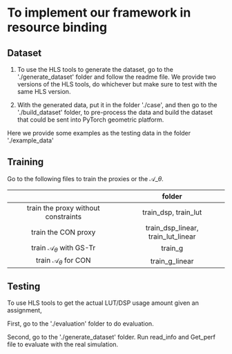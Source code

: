 # To implement our framework in resource binding

## Dataset

1. To use the HLS tools to generate the dataset, go to the './generate_dataset' folder and follow the readme file. We provide two versions of the HLS tools, do whichever but make sure to test with the same HLS version.

2. With the generated data, put it in the folder './case', and then go to the './build_dataset' folder, to pre-process the data and build the dataset that could be sent into PyTorch geometric platform.

Here we provide some examples as the testing data in the folder './example_data'

## Training 

Go to the following files to train the proxies or the $\mathcal{A}\_{\theta}$.

|                                     |      folder     |
|:-----------------------------------:|:---------------:|
| train the proxy without constraints |      train_dsp, train_lut      |
|         train the CON proxy         |   train_dsp_linear, train_lut_linear  |
| train $\mathcal{A}_{\theta}$ with GS-Tr         |     train_g     |
|           train $\mathcal{A}_{\theta}$ for CON           |  train_g_linear |


## Testing

To use HLS tools to get the actual LUT/DSP usage amount given an assignment, 

First, go to the './evaluation' folder to do evaluation.

Second, go to the './generate_dataset' folder. Run read_info and Get_perf file to evaluate with the real simulation.



